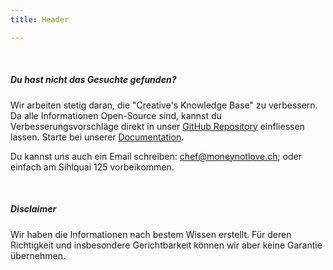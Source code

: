 ```yaml
---
title: Header

---
```



<br />

##### Du hast nicht das Gesuchte gefunden?
Wir arbeiten stetig daran, die "Creative's Knowledge Base" zu verbessern. Da alle Informationen Open-Source sind, kannst du Verbesserungsvorschläge direkt in unser [GitHub Repository](https://github.com/vitopepito/moneynotlove-pages) einfliessen lassen. Starte bei unserer [Documentation](/documentation).

Du kannst uns auch ein Email schreiben: chef@moneynotlove.ch; oder einfach am Sihlquai 125 vorbeikommen.

<br />

##### Disclaimer
Wir haben die Informationen nach bestem Wissen erstellt. Für deren Richtigkeit und insbesondere Gerichtbarkeit können wir aber keine Garantie übernehmen.
